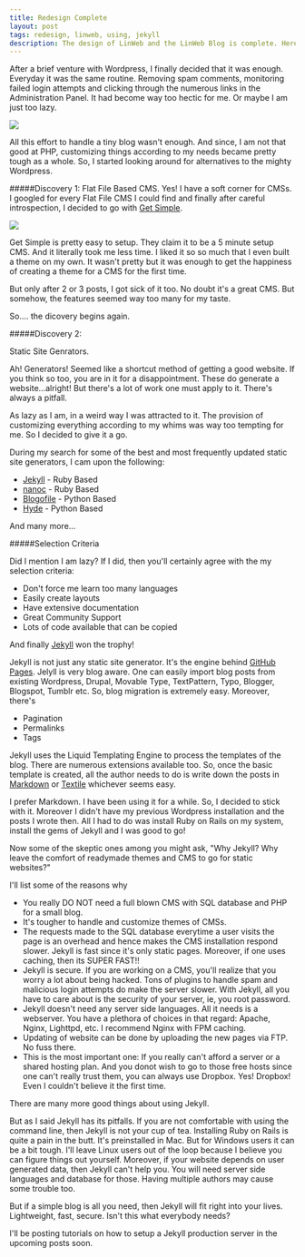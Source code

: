 ```yaml
---
title: Redesign Complete
layout: post
tags: redesign, linweb, using, jekyll
description: The design of LinWeb and the LinWeb Blog is complete. Here, I describe how I came across Jekyll and found it to be the perfect tool for building a blog.
---
```


After a brief venture with Wordpress, I finally decided that it was enough. Everyday it was the same routine. Removing spam comments, monitoring failed login attempts and clicking through the numerous links in the Administration Panel. It had become way too hectic for me. Or maybe I am just too lazy.

<img src="/images/redesign-complete/jekyll.png">

All this effort to handle a tiny blog wasn't enough. And since, I am not that good at PHP, customizing things according to my needs became pretty tough as a whole. So, I started looking around for alternatives to the mighty Wordpress.

<!-- more -->

#####Discovery 1:
Flat File Based CMS. Yes! I have a soft corner for CMSs. I googled for every Flat File CMS I could find and finally after careful introspection, I decided to go with <a href="http://getsimple.info">Get Simple</a>. 

<img src="/images/redesign-complete/getsimple.png">

Get Simple is pretty easy to setup. They claim it to be a 5 minute setup CMS. And it literally took me less time. I liked it so so much that I even built a theme on my own. It wasn't pretty but it was enough to get the happiness of creating a theme for a CMS for the first time. 

But only after 2 or 3 posts, I got sick of it too. No doubt it's a great CMS. But somehow, the features seemed way too many for my taste. 

So.... the dicovery begins again.

#####Discovery 2:

Static Site Genrators. 

Ah! Generators! Seemed like a shortcut method of getting a good website. If you think so too, you are in it for a disappointment. These do generate a website...alright! But there's a lot of work one must apply to it. There's always a pitfall.

As lazy as I am, in a weird way I was attracted to it. The provision of customizing everything according to my whims was way too tempting for me. So I decided to give it a go.

During my search for some of the best and most frequently updated static site generators, I cam upon the following: 
<ul class='circle'>
	<li><a href="http://github.com/mojombo/jekyll">Jekyll</a> - Ruby Based</li>
	<li><a href="http://github.com/ddfreyne/nanoc">nanoc</a> - Ruby Based</li>
	<li><a href="http://blogofile.com/">Blogofile</a> - Python Based</li>
	<li><a href="http://ringce.com/hyde">Hyde</a> - Python Based</li>
</ul>

And many more...

#####Selection Criteria

Did I mention I am lazy? If I did, then you'll certainly agree with the my selection criteria:
<ul class='circle'>
	<li>Don't force me learn too many languages</li>
	<li>Easily create layouts</li>
	<li>Have extensive documentation</li>
	<li>Great Community Support</li>
	<li>Lots of code available that can be copied</li>
</ul>

And finally <a href="http://github.com/mojombo/jekyll">Jekyll</a> won the trophy! 

Jekyll is not just any static site generator. It's the engine behind <a href="http://pages.github.com/">GitHub Pages</a>. Jelyll is very blog aware. One can easily import blog posts from existing Wordpress, Drupal, Movable Type, TextPattern, Typo, Blogger, Blogspot, Tumblr etc. So, blog migration is extremely easy. Moreover, there's 
<ul class='circle'>
	<li>Pagination</li>
	<li>Permalinks</li>
	<li>Tags</li>
</ul>


Jekyll uses the Liquid Templating Engine to process the templates of the blog. There are numerous extensions available too. So, once the basic template is created, all the author needs to do is write down the posts in <a href="http://daringfireball.net/projects/markdown/">Markdown</a> or <a href="textile.sitemonks.com">Textile</a> whichever seems easy.

I prefer Markdown. I have been using it for a while. So, I decided to stick with it. Moreover I didn't have my previous Wordpress installation and the posts I wrote then. All I had to do was install Ruby on Rails on my system, install the gems of Jekyll and I was good to go!

Now some of the skeptic ones among you might ask, "Why Jekyll? Why leave the comfort of readymade themes and CMS to go for static websites?"

I'll list some of the reasons why

<ul class='circle'>
	<li>You really DO NOT need a full blown CMS with SQL database and PHP for a small blog.</li>
	<li>It's tougher to handle and customize themes of CMSs.</li>
	<li>The requests made to the SQL database everytime a user visits the page is an overhead and hence makes the CMS installation respond slower. Jekyll is fast since it's only static pages. Moreover, if one uses caching, then its SUPER FAST!!</li>
	<li>Jekyll is secure. If you are working on a CMS, you'll realize that you worry a lot about being hacked. Tons of plugins to handle spam and malicious login attempts do make the server slower. With Jekyll, all you have to care about is the security of your server, ie, you root password.</li>
	<li>Jekyll doesn't need any server side languages. All it needs is a webserver. You have a plethora of choices in that regard: Apache, Nginx, Lighttpd, etc. I recommend Nginx with FPM caching.</li>
	<li>Updating of website can be done by uploading the new pages via FTP. No fuss there.</li>
	<li>This is the most important one: If you really can't afford a server or a shared hosting plan. And you donot wish to go to those free hosts since one can't really trust them, you can always use Dropbox. Yes! Dropbox! Even I couldn't believe it the first time.</li>
</ul>

There are many more good things about using Jekyll.

But as I said Jekyll has its pitfalls. If you are not comfortable with using the command line, then Jekyll is not your cup of tea. Installing Ruby on Rails is quite a pain in the butt. It's preinstalled in Mac. But for Windows users it can be a bit tough. I'll leave Linux users out of the loop because I believe you can figure things out yourself. Moreover, if your website depends on user generated data, then Jekyll can't help you. You will need server side languages and database for those. Having multiple authors may cause some trouble too.

But if a simple blog is all you need, then Jekyll will fit right into your lives. Lightweight, fast, secure. Isn't this what everybody needs? 

I'll be posting tutorials on how to setup a Jekyll production server in the upcoming posts soon.
